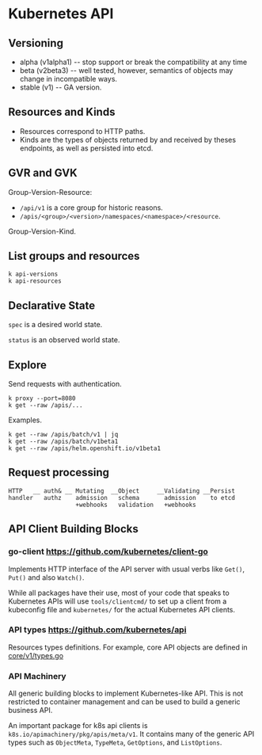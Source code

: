 # Kubernetes API

## Versioning
- alpha (v1alpha1) -- stop support or break the compatibility at any time
- beta (v2beta3) -- well tested, however, semantics of objects may change
  in incompatible ways.
- stable (v1) -- GA version.


## Resources and Kinds
- Resources correspond to HTTP paths.
- Kinds are the types of objects returned by and received by theses
  endpoints, as well as persisted into etcd.
  
## GVR and GVK

Group-Version-Resource:
- `/api/v1` is a core group for historic reasons.
- `/apis/<group>/<version>/namespaces/<namespace>/<resource`.

Group-Version-Kind.

## List groups and resources
```
k api-versions
k api-resources
```

## Declarative State

`spec` is a desired world state.

`status` is an observed world state.

## Explore

Send requests with authentication.
```
k proxy --port=8080
k get --raw /apis/...
```

Examples.
```
k get --raw /apis/batch/v1 | jq
k get --raw /apis/batch/v1beta1
k get --raw /apis/helm.openshift.io/v1beta1
```

## Request processing

```
HTTP   __ auth& __ Mutating  __Object     __Validating __Persist
handler   authz    admission   schema       admission    to etcd
                   +webhooks   validation   +webhooks
```

## API Client Building Blocks

### go-client https://github.com/kubernetes/client-go
Implements HTTP interface of the API server with usual verbs like `Get()`, `Put()` and also `Watch()`.

While all packages have their use, most of your code that speaks to Kubernetes APIs will use `tools/clientcmd/`
to set up a client from a kubeconfig file and `kubernetes/` for the actual Kubernetes API clients.

### API types https://github.com/kubernetes/api

Resources types definitions. For example, core API objects are defined in
[core/v1/types.go](https://github.com/kubernetes/api/blob/master/core/v1/types.go)

### API Machinery

All generic building blocks to implement Kubernetes-like API. This is not restricted
to container management and can be used to build a generic business API.

An important package for k8s api clients is `k8s.io/apimachinery/pkg/apis/meta/v1`. It contains
many of the generic API types such as `ObjectMeta`, `TypeMeta`, `GetOptions`, and `ListOptions`.
